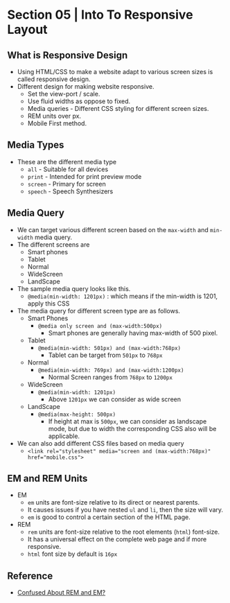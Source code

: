 # Section 05 | Into To Responsive Layout #

## What is Responsive Design ##

* Using HTML/CSS to make a website adapt to various screen sizes is called responsive design.
* Different design for making website responsive.
    - Set the view-port / scale.
    - Use fluid widths as oppose to fixed.
    - Media queries - Different CSS styling for different screen sizes.
    - REM units over px.
    - Mobile First method.

## Media Types ##
* These are the different media type
    - `all` - Suitable for all devices
    - `print` - Intended for print preview mode
    - `screen` - Primary for screen
    - `speech` - Speech Synthesizers

## Media Query ##
* We can target various different screen based on the `max-width` and `min-width` media query.
* The different screens are
    - Smart phones
    - Tablet
    - Normal
    - WideScreen
    - LandScape
* The sample media query looks like this.
    - `@media(min-width: 1201px)` : which means if the min-width is 1201, apply this CSS
* The media query for different screen type are as follows.
    - Smart Phones
        + `@media only screen and (max-width:500px)`
            * Smart phones are generally having max-width of 500 pixel.
    - Tablet
        + `@media(min-width: 501px) and (max-width:768px)`
            * Tablet can be target from `501px` to `768px`
    - Normal
        + `@media(min-width: 769px) and (max-width:1200px)`
            * Normal Screen ranges from `768px` to `1200px`
    - WideScreen
        + `@media(min-width: 1201px)`
            * Above `1201px` we can consider as wide screen
    - LandScape
        + `@media(max-height: 500px)`
            * If height at max is `500px`, we can consider as landscape mode, but due to width the corresponding CSS also will be applicable.
* We can also add different CSS files based on media query
    - `<link rel="stylesheet" media="screen and (max-width:768px)" href="mobile.css">`

## EM and REM Units ##

* EM
    - `em` units are font-size relative to its direct or nearest parents.
    - It causes issues if you have nested `ul` and `li`, then the size will vary.
    - `em` is good to control a certain section of the HTML page.
* REM
    - `rem` units are font-size relative to the root elements (`html`) font-size.
    - It has a universal effect on the complete web page and if more responsive.
    - `html` font size by default is `16px`


   

## Reference ##
* [Confused About REM and EM?](https://j.eremy.net/confused-about-rem-and-em/)
  


